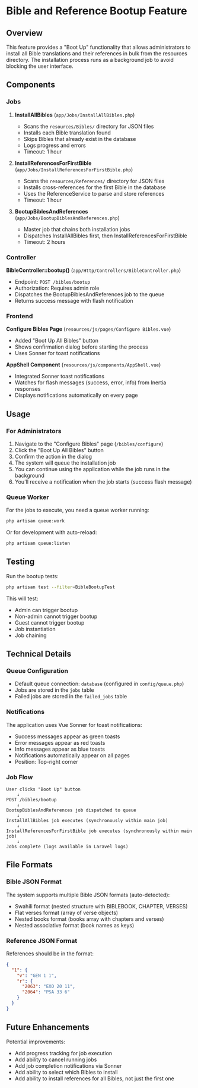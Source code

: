 # Bible and Reference Bootup Feature

## Overview

This feature provides a "Boot Up" functionality that allows administrators to install all Bible translations and their references in bulk from the resources directory. The installation process runs as a background job to avoid blocking the user interface.

## Components

### Jobs

1. **InstallAllBibles** (`app/Jobs/InstallAllBibles.php`)
   - Scans the `resources/Bibles/` directory for JSON files
   - Installs each Bible translation found
   - Skips Bibles that already exist in the database
   - Logs progress and errors
   - Timeout: 1 hour

2. **InstallReferencesForFirstBible** (`app/Jobs/InstallReferencesForFirstBible.php`)
   - Scans the `resources/References/` directory for JSON files
   - Installs cross-references for the first Bible in the database
   - Uses the ReferenceService to parse and store references
   - Timeout: 1 hour

3. **BootupBiblesAndReferences** (`app/Jobs/BootupBiblesAndReferences.php`)
   - Master job that chains both installation jobs
   - Dispatches InstallAllBibles first, then InstallReferencesForFirstBible
   - Timeout: 2 hours

### Controller

**BibleController::bootup()** (`app/Http/Controllers/BibleController.php`)
- Endpoint: `POST /bibles/bootup`
- Authorization: Requires admin role
- Dispatches the BootupBiblesAndReferences job to the queue
- Returns success message with flash notification

### Frontend

**Configure Bibles Page** (`resources/js/pages/Configure Bibles.vue`)
- Added "Boot Up All Bibles" button
- Shows confirmation dialog before starting the process
- Uses Sonner for toast notifications

**AppShell Component** (`resources/js/components/AppShell.vue`)
- Integrated Sonner toast notifications
- Watches for flash messages (success, error, info) from Inertia responses
- Displays notifications automatically on every page

## Usage

### For Administrators

1. Navigate to the "Configure Bibles" page (`/bibles/configure`)
2. Click the "Boot Up All Bibles" button
3. Confirm the action in the dialog
4. The system will queue the installation job
5. You can continue using the application while the job runs in the background
6. You'll receive a notification when the job starts (success flash message)

### Queue Worker

For the jobs to execute, you need a queue worker running:

```bash
php artisan queue:work
```

Or for development with auto-reload:

```bash
php artisan queue:listen
```

## Testing

Run the bootup tests:

```bash
php artisan test --filter=BibleBootupTest
```

This will test:
- Admin can trigger bootup
- Non-admin cannot trigger bootup
- Guest cannot trigger bootup
- Job instantiation
- Job chaining

## Technical Details

### Queue Configuration

- Default queue connection: `database` (configured in `config/queue.php`)
- Jobs are stored in the `jobs` table
- Failed jobs are stored in the `failed_jobs` table

### Notifications

The application uses Vue Sonner for toast notifications:
- Success messages appear as green toasts
- Error messages appear as red toasts
- Info messages appear as blue toasts
- Notifications automatically appear on all pages
- Position: Top-right corner

### Job Flow

```
User clicks "Boot Up" button
    ↓
POST /bibles/bootup
    ↓
BootupBiblesAndReferences job dispatched to queue
    ↓
InstallAllBibles job executes (synchronously within main job)
    ↓
InstallReferencesForFirstBible job executes (synchronously within main job)
    ↓
Jobs complete (logs available in Laravel logs)
```

## File Formats

### Bible JSON Format

The system supports multiple Bible JSON formats (auto-detected):
- Swahili format (nested structure with BIBLEBOOK, CHAPTER, VERSES)
- Flat verses format (array of verse objects)
- Nested books format (books array with chapters and verses)
- Nested associative format (book names as keys)

### Reference JSON Format

References should be in the format:
```json
{
  "1": {
    "v": "GEN 1 1",
    "r": {
      "2063": "EXO 20 11",
      "2064": "PSA 33 6"
    }
  }
}
```

## Future Enhancements

Potential improvements:
- Add progress tracking for job execution
- Add ability to cancel running jobs
- Add job completion notifications via Sonner
- Add ability to select which Bibles to install
- Add ability to install references for all Bibles, not just the first one
